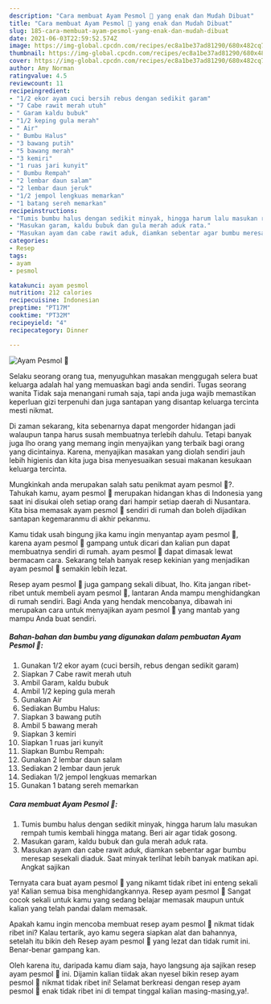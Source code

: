 ```yaml
---
description: "Cara membuat Ayam Pesmol 🍗 yang enak dan Mudah Dibuat"
title: "Cara membuat Ayam Pesmol 🍗 yang enak dan Mudah Dibuat"
slug: 185-cara-membuat-ayam-pesmol-yang-enak-dan-mudah-dibuat
date: 2021-06-03T22:59:52.574Z
image: https://img-global.cpcdn.com/recipes/ec8a1be37ad81290/680x482cq70/ayam-pesmol-🍗-foto-resep-utama.jpg
thumbnail: https://img-global.cpcdn.com/recipes/ec8a1be37ad81290/680x482cq70/ayam-pesmol-🍗-foto-resep-utama.jpg
cover: https://img-global.cpcdn.com/recipes/ec8a1be37ad81290/680x482cq70/ayam-pesmol-🍗-foto-resep-utama.jpg
author: Amy Norman
ratingvalue: 4.5
reviewcount: 11
recipeingredient:
- "1/2 ekor ayam cuci bersih rebus dengan sedikit garam"
- "7 Cabe rawit merah utuh"
- " Garam kaldu bubuk"
- "1/2 keping gula merah"
- " Air"
- " Bumbu Halus"
- "3 bawang putih"
- "5 bawang merah"
- "3 kemiri"
- "1 ruas jari kunyit"
- " Bumbu Rempah"
- "2 lembar daun salam"
- "2 lembar daun jeruk"
- "1/2 jempol lengkuas memarkan"
- "1 batang sereh memarkan"
recipeinstructions:
- "Tumis bumbu halus dengan sedikit minyak, hingga harum lalu masukan rempah tumis kembali hingga matang. Beri air agar tidak gosong."
- "Masukan garam, kaldu bubuk dan gula merah aduk rata."
- "Masukan ayam dan cabe rawit aduk, diamkan sebentar agar bumbu meresap sesekali diaduk. Saat minyak terlihat lebih banyak matikan api. Angkat sajikan"
categories:
- Resep
tags:
- ayam
- pesmol

katakunci: ayam pesmol 
nutrition: 212 calories
recipecuisine: Indonesian
preptime: "PT17M"
cooktime: "PT32M"
recipeyield: "4"
recipecategory: Dinner

---
```



![Ayam Pesmol 🍗](https://img-global.cpcdn.com/recipes/ec8a1be37ad81290/680x482cq70/ayam-pesmol-🍗-foto-resep-utama.jpg)

Selaku seorang orang tua, menyuguhkan masakan menggugah selera buat keluarga adalah hal yang memuaskan bagi anda sendiri. Tugas seorang  wanita Tidak saja menangani rumah saja, tapi anda juga wajib memastikan keperluan gizi terpenuhi dan juga santapan yang disantap keluarga tercinta mesti nikmat.

Di zaman  sekarang, kita sebenarnya dapat mengorder hidangan jadi walaupun tanpa harus susah membuatnya terlebih dahulu. Tetapi banyak juga lho orang yang memang ingin menyajikan yang terbaik bagi orang yang dicintainya. Karena, menyajikan masakan yang diolah sendiri jauh lebih higienis dan kita juga bisa menyesuaikan sesuai makanan kesukaan keluarga tercinta. 



Mungkinkah anda merupakan salah satu penikmat ayam pesmol 🍗?. Tahukah kamu, ayam pesmol 🍗 merupakan hidangan khas di Indonesia yang saat ini disukai oleh setiap orang dari hampir setiap daerah di Nusantara. Kita bisa memasak ayam pesmol 🍗 sendiri di rumah dan boleh dijadikan santapan kegemaranmu di akhir pekanmu.

Kamu tidak usah bingung jika kamu ingin menyantap ayam pesmol 🍗, karena ayam pesmol 🍗 gampang untuk dicari dan kalian pun dapat membuatnya sendiri di rumah. ayam pesmol 🍗 dapat dimasak lewat bermacam cara. Sekarang telah banyak resep kekinian yang menjadikan ayam pesmol 🍗 semakin lebih lezat.

Resep ayam pesmol 🍗 juga gampang sekali dibuat, lho. Kita jangan ribet-ribet untuk membeli ayam pesmol 🍗, lantaran Anda mampu menghidangkan di rumah sendiri. Bagi Anda yang hendak mencobanya, dibawah ini merupakan cara untuk menyajikan ayam pesmol 🍗 yang mantab yang mampu Anda buat sendiri.

<!--inarticleads1-->

##### Bahan-bahan dan bumbu yang digunakan dalam pembuatan Ayam Pesmol 🍗:

1. Gunakan 1/2 ekor ayam (cuci bersih, rebus dengan sedikit garam)
1. Siapkan 7 Cabe rawit merah utuh
1. Ambil  Garam, kaldu bubuk
1. Ambil 1/2 keping gula merah
1. Gunakan  Air
1. Sediakan  Bumbu Halus:
1. Siapkan 3 bawang putih
1. Ambil 5 bawang merah
1. Siapkan 3 kemiri
1. Siapkan 1 ruas jari kunyit
1. Siapkan  Bumbu Rempah:
1. Gunakan 2 lembar daun salam
1. Sediakan 2 lembar daun jeruk
1. Sediakan 1/2 jempol lengkuas memarkan
1. Gunakan 1 batang sereh memarkan




<!--inarticleads2-->

##### Cara membuat Ayam Pesmol 🍗:

1. Tumis bumbu halus dengan sedikit minyak, hingga harum lalu masukan rempah tumis kembali hingga matang. Beri air agar tidak gosong.
1. Masukan garam, kaldu bubuk dan gula merah aduk rata.
1. Masukan ayam dan cabe rawit aduk, diamkan sebentar agar bumbu meresap sesekali diaduk. Saat minyak terlihat lebih banyak matikan api. Angkat sajikan




Ternyata cara buat ayam pesmol 🍗 yang nikamt tidak ribet ini enteng sekali ya! Kalian semua bisa menghidangkannya. Resep ayam pesmol 🍗 Sangat cocok sekali untuk kamu yang sedang belajar memasak maupun untuk kalian yang telah pandai dalam memasak.

Apakah kamu ingin mencoba membuat resep ayam pesmol 🍗 nikmat tidak ribet ini? Kalau tertarik, ayo kamu segera siapkan alat dan bahannya, setelah itu bikin deh Resep ayam pesmol 🍗 yang lezat dan tidak rumit ini. Benar-benar gampang kan. 

Oleh karena itu, daripada kamu diam saja, hayo langsung aja sajikan resep ayam pesmol 🍗 ini. Dijamin kalian tiidak akan nyesel bikin resep ayam pesmol 🍗 nikmat tidak ribet ini! Selamat berkreasi dengan resep ayam pesmol 🍗 enak tidak ribet ini di tempat tinggal kalian masing-masing,ya!.


